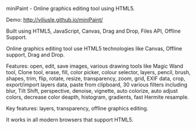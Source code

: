 miniPaint - Online graphics editing tool using HTML5.

Demo: http://viliusle.github.io/miniPaint/

Built using HTML5, JavaScript, Canvas, Drag and Drop, Files API, Offline Support. 

Online graphics editing tool use HTML5 technologies like Canvas, Offline support,
Drag and Drop.

Features: open, edit, save images, various drawing tools like Magic Wand tool, Clone tool, 
erase, fill, color picker, colour selector, layers, pencil, brush, shapes, trim, flip, 
rotate, resize, transparency, zoom, grid, EXIF data, crop, export/import layers data, 
paste from clipboard, 30 various filters including blur, Tilt Shift, perspective, 
denoise, vignette, auto colorize, auto adjust colors, decrease color deapth, histogram, 
gradients, fast Hermite resample.

Key features: layers, transparency, offline graphics editing.

It works in all modern browsers that support HTML5.
